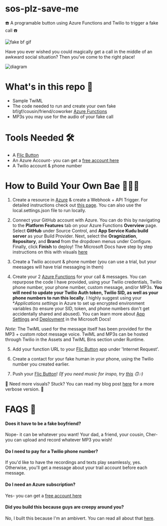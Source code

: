 # sos-plz-save-me
☎️ A programable button using Azure Functions and Twilio to trigger a fake call ☎️

![fake bf gif](https://media.giphy.com/media/nnm9NOlVa8yqWbwarv/giphy.gif "Your new fake bf is calling...")

Have you ever wished you could magically get a call in the middle of an awkward social situation?
Then you've come to the right place!

![diagram](https://cdn-images-1.medium.com/max/1600/1*epHpHigBLPGaCK5tuxzn4w.png)

# What's in this repo 📝

+ Sample TwiML
+ The code needed to run and create your own fake bf/gf/cousin/friend/coworker [Azure Functions](https://azure.microsoft.com/services/functions/?WT.mc_id=academic-0000-chcondon)
+ MP3s you may use for the audio of your fake call

# Tools Needed 🛠

+ A [Flic Button](https://amzn.to/2FzdJZo)
+ An Azure Account- you can get a [free account here](https://azure.microsoft.com/free/?WT.mc_id=academic-0000-chcondon)
+ A Twilio account & phone number

# How to Build Your Own Bae 👩🏼‍💻

1. Create a resource in [Azure](https://azure.microsoft.com/free/?WT.mc_id=academic-0000-chcondon) & create a Webhook + API Trigger. For detailed instructions check out [this page](https://docs.microsoft.com/azure/azure-functions/functions-create-first-azure-function/?WT.mc_id=academic-0000-chcondon). You can also use the local.settings.json file to run locally.

2. Connect your GitHub account with Azure. You can do this by navigating to the **Platform Features** tab on your Azure Functions **Overview** page. Select **GitHub** under Source Control, and **App Service Kudu build server** as your Build Provider. Next, select the **Oragnization**, **Repository**, and **Brand** from the dropdown menus under Configure. Finally, click **Finish** to deploy! The Microsoft Docs have step by step instructions on this with visuals [here](https://docs.microsoft.com/azure/app-service/deploy-continuous-deployment/?WT.mc_id=academic-0000-chcondon)

3. Create a Twilio account & phone number (you can use a trial, but your meesages will have trial messaging in them)

4. Create your 2 [Azure Functions](https://azure.microsoft.com/services/functions/?WT.mc_id=academic-0000-chcondon) for your call & messages. You can repurpose the code I have provided, using your Twilio credentials, Twilio phone number, your phone number, custom message, and/or MP3s. **You will need to update your Twilio Auth token, Twilio SID, as well as your phone numbers to run this locally**. I highly suggest using your **Applications settings* in Azure to set up encrypted environment variables (to ensure your SID, token, and phone numbers don't get accidentally shared and abused). You can learn more about [App Settings](https://docs.microsoft.com/azure/app-service/web-sites-configure/?WT.mc_id=academic-0000-chcondon) and [Deployment](https://docs.microsoft.com/azure/app-service/deploy-continuous-deployment/?WT.mc_id=academic-0000-chcondon) in the Microsoft Docs!

*Note*: The TwiML used for the message itself has been provided for the MP3 + custom robot message voice. TwiML and MP3s can be hosted through Twilio in the Assets and TwiML Bins section under Runtime.

5. Add your function URL to your [Flic Button](https://amzn.to/2FzdJZo) app under 'Internet Request'.

6. Create a contact for your fake human in your phone, using the Twilio number you created earlier.

7. Push your [Flic Button](https://amzn.to/2FzdJZo)! *(If you need music for inspo, try [this](https://youtu.be/kAjrKYstfDM?t=102) 🙃🎶)*

🚨 Need more visuals? Stuck? You can read my blog post [here](https://medium.com/@chloecondon/an-ambiverts-guide-to-azure-functions-95931976c565) for a more verbose version. 🚨



# FAQS 🤔

#### Does it have to be a fake boyfriend?
Nope- it can be whatever you want! Your dad, a friend, your cousin, Cher- you can upload and record whatever MP3 you wish!

#### Do I need to pay for a Twilio phone number?
If you'd like to have the recordings and texts play seamlessly, yes.
Otherwise, you'll get a message about your trail account before each message.

#### Do I need an Azure subscription?
Yes- you can get a [free account here](https://azure.microsoft.com/free/?WT.mc_id=academic-0000-chcondon)

#### Did you build this because guys are creepy around you?
No, I built this because I'm an ambivert. You can read all about that [here](https://medium.com/microsoftazure/an-ambiverts-guide-to-azure-functions-95931976c565).
